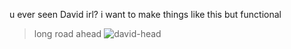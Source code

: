 u ever seen David irl? i want to make things like this but functional

> long road ahead
![david-head](https://github.com/baoskee/baoskee/assets/16130434/54a16d33-f2ad-4a02-9824-abb82c7622e0)
